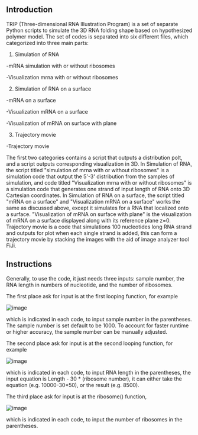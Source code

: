 ## Introduction
TRIP (Three-dimensional RNA Illustration Program) is a set of separate Python scripts to simulate the 3D RNA folding shape based on hypothesized polymer model.
The set of codes is separated into six different files, which categorized into three main parts: 

1. Simulation of RNA 

  -mRNA simulation with or without ribosomes

  -Visualization mrna with or without ribosomes

2. Simulation of RNA on a surface

  -mRNA on a surface

  -Visualization mRNA on a surface

  -Visualization of mRNA on surface with plane

3. Trajectory movie

  -Trajectory movie

The first two categories contains a script that outputs a distribution polt, and a script outputs corresponding visualization in 3D.
In Simulation of RNA, the script titled "simulation of mrna with or without ribosomes" is a simulation code that output the 5'-3' distribution from the samples of simulation, and code titled "Visualization mrna with or without ribosomes" is a simulation code that generates one strand of input length of RNA onto 3D Cartesian coordinates.
In Simulation of RNA on a surface,  the script titled "mRNA on a surface" and "Visualization mRNA on a surface" works the same as discussed above, except it simulates for a RNA that localized onto a surface. "Visualization of mRNA on surface with plane" is the visualization of mRNA on a surface displayed along with its reference plane z=0.
Trajectory movie is a code that simulations 100 nucleotides long RNA strand and outputs for plot when each single strand is added, this can form a trajectory movie by stacking the images with the aid of image analyzer tool FiJi.

## Instructions
Generally, to use the code, it just needs three inputs: sample number, the RNA length in numbers of nucleotide, and the number of ribosomes.

The first place ask for input is at the first looping function, for example

![image](https://user-images.githubusercontent.com/75511362/133612275-fa74cd18-cd7a-475c-8e67-eba2f62f9dce.png)

which is indicated in each code, to input sample number in the parentheses. The sample number is set default to be 1000. To account for faster runtime or higher accuracy, the sample number can be manually adjusted.

The second place ask for input is at the second looping function, for example

![image](https://user-images.githubusercontent.com/75511362/133612501-029a9fb3-c56f-4b91-8876-b7f45b67d6b2.png)

which is indicated in each code, to input RNA length in the parentheses, the input equation is Length - 30 * (ribosome number), it can either take the equation (e.g. 10000-30*50), or the result (e.g. 8500).

The third place ask for input is at the ribosome() function, 

![image](https://user-images.githubusercontent.com/75511362/133612850-264ec8c0-8736-45ca-99ef-e2cde6a77691.png)


which is indicated in each code, to input the number of ribosomes in the parentheses.
